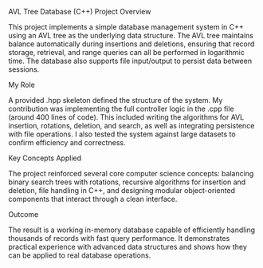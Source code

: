 AVL Tree Database (C++)
Project Overview

This project implements a simple database management system in C++ using an AVL tree as the underlying data structure. The AVL tree maintains balance automatically during insertions and deletions, ensuring that record storage, retrieval, and range queries can all be performed in logarithmic time. The database also supports file input/output to persist data between sessions.

My Role

A provided .hpp skeleton defined the structure of the system. My contribution was implementing the full controller logic in the .cpp file (around 400 lines of code). This included writing the algorithms for AVL insertion, rotations, deletion, and search, as well as integrating persistence with file operations. I also tested the system against large datasets to confirm efficiency and correctness.

Key Concepts Applied

The project reinforced several core computer science concepts: balancing binary search trees with rotations, recursive algorithms for insertion and deletion, file handling in C++, and designing modular object-oriented components that interact through a clean interface.

Outcome

The result is a working in-memory database capable of efficiently handling thousands of records with fast query performance. It demonstrates practical experience with advanced data structures and shows how they can be applied to real database operations.
